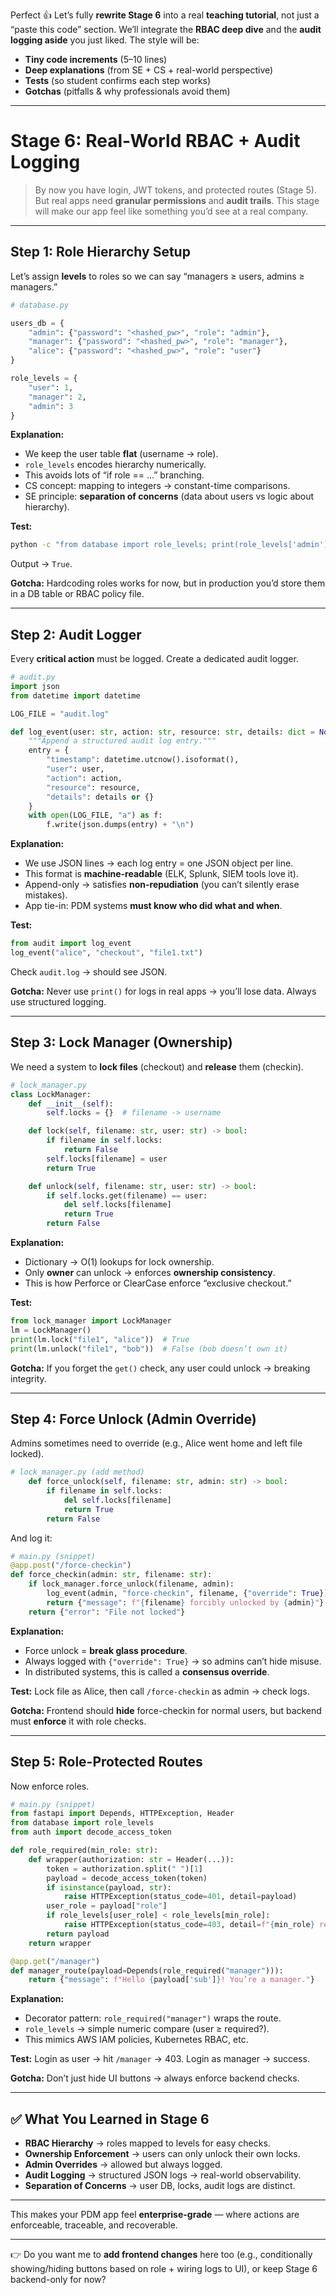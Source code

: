 Perfect 👍 Let’s fully **rewrite Stage 6** into a real **teaching tutorial**, not just a “paste this code” section. We’ll integrate the **RBAC deep dive** and the **audit logging aside** you just liked. The style will be:

- **Tiny code increments** (5–10 lines)
- **Deep explanations** (from SE + CS + real-world perspective)
- **Tests** (so student confirms each step works)
- **Gotchas** (pitfalls & why professionals avoid them)

---

# **Stage 6: Real-World RBAC + Audit Logging**

> By now you have login, JWT tokens, and protected routes (Stage 5). But real apps need **granular permissions** and **audit trails**. This stage will make our app feel like something you’d see at a real company.

---

## **Step 1: Role Hierarchy Setup**

Let’s assign **levels** to roles so we can say “managers ≥ users, admins ≥ managers.”

```python
# database.py

users_db = {
    "admin": {"password": "<hashed_pw>", "role": "admin"},
    "manager": {"password": "<hashed_pw>", "role": "manager"},
    "alice": {"password": "<hashed_pw>", "role": "user"}
}

role_levels = {
    "user": 1,
    "manager": 2,
    "admin": 3
}
```

**Explanation:**

- We keep the user table **flat** (username → role).
- `role_levels` encodes hierarchy numerically.
- This avoids lots of “if role == …” branching.
- CS concept: mapping to integers → constant-time comparisons.
- SE principle: **separation of concerns** (data about users vs logic about hierarchy).

**Test:**

```bash
python -c "from database import role_levels; print(role_levels['admin'] > role_levels['user'])"
```

Output → `True`.

**Gotcha:**
Hardcoding roles works for now, but in production you’d store them in a DB table or RBAC policy file.

---

## **Step 2: Audit Logger**

Every **critical action** must be logged. Create a dedicated audit logger.

```python
# audit.py
import json
from datetime import datetime

LOG_FILE = "audit.log"

def log_event(user: str, action: str, resource: str, details: dict = None):
    """Append a structured audit log entry."""
    entry = {
        "timestamp": datetime.utcnow().isoformat(),
        "user": user,
        "action": action,
        "resource": resource,
        "details": details or {}
    }
    with open(LOG_FILE, "a") as f:
        f.write(json.dumps(entry) + "\n")
```

**Explanation:**

- We use JSON lines → each log entry = one JSON object per line.
- This format is **machine-readable** (ELK, Splunk, SIEM tools love it).
- Append-only → satisfies **non-repudiation** (you can’t silently erase mistakes).
- App tie-in: PDM systems **must know who did what and when**.

**Test:**

```python
from audit import log_event
log_event("alice", "checkout", "file1.txt")
```

Check `audit.log` → should see JSON.

**Gotcha:**
Never use `print()` for logs in real apps → you’ll lose data. Always use structured logging.

---

## **Step 3: Lock Manager (Ownership)**

We need a system to **lock files** (checkout) and **release** them (checkin).

```python
# lock_manager.py
class LockManager:
    def __init__(self):
        self.locks = {}  # filename -> username

    def lock(self, filename: str, user: str) -> bool:
        if filename in self.locks:
            return False
        self.locks[filename] = user
        return True

    def unlock(self, filename: str, user: str) -> bool:
        if self.locks.get(filename) == user:
            del self.locks[filename]
            return True
        return False
```

**Explanation:**

- Dictionary → O(1) lookups for lock ownership.
- Only **owner** can unlock → enforces **ownership consistency**.
- This is how Perforce or ClearCase enforce “exclusive checkout.”

**Test:**

```python
from lock_manager import LockManager
lm = LockManager()
print(lm.lock("file1", "alice"))  # True
print(lm.unlock("file1", "bob"))  # False (bob doesn’t own it)
```

**Gotcha:**
If you forget the `get()` check, any user could unlock → breaking integrity.

---

## **Step 4: Force Unlock (Admin Override)**

Admins sometimes need to override (e.g., Alice went home and left file locked).

```python
# lock_manager.py (add method)
    def force_unlock(self, filename: str, admin: str) -> bool:
        if filename in self.locks:
            del self.locks[filename]
            return True
        return False
```

And log it:

```python
# main.py (snippet)
@app.post("/force-checkin")
def force_checkin(admin: str, filename: str):
    if lock_manager.force_unlock(filename, admin):
        log_event(admin, "force-checkin", filename, {"override": True})
        return {"message": f"{filename} forcibly unlocked by {admin}"}
    return {"error": "File not locked"}
```

**Explanation:**

- Force unlock = **break glass procedure**.
- Always logged with `{"override": True}` → so admins can’t hide misuse.
- In distributed systems, this is called a **consensus override**.

**Test:**
Lock file as Alice, then call `/force-checkin` as admin → check logs.

**Gotcha:**
Frontend should **hide** force-checkin for normal users, but backend must **enforce** it with role checks.

---

## **Step 5: Role-Protected Routes**

Now enforce roles.

```python
# main.py (snippet)
from fastapi import Depends, HTTPException, Header
from database import role_levels
from auth import decode_access_token

def role_required(min_role: str):
    def wrapper(authorization: str = Header(...)):
        token = authorization.split(" ")[1]
        payload = decode_access_token(token)
        if isinstance(payload, str):
            raise HTTPException(status_code=401, detail=payload)
        user_role = payload["role"]
        if role_levels[user_role] < role_levels[min_role]:
            raise HTTPException(status_code=403, detail=f"{min_role} required")
        return payload
    return wrapper

@app.get("/manager")
def manager_route(payload=Depends(role_required("manager"))):
    return {"message": f"Hello {payload['sub']}! You’re a manager."}
```

**Explanation:**

- Decorator pattern: `role_required("manager")` wraps the route.
- `role_levels` → simple numeric compare (user ≥ required?).
- This mimics AWS IAM policies, Kubernetes RBAC, etc.

**Test:**
Login as user → hit `/manager` → 403.
Login as manager → success.

**Gotcha:**
Don’t just hide UI buttons → always enforce backend checks.

---

## ✅ What You Learned in Stage 6

- **RBAC Hierarchy** → roles mapped to levels for easy checks.
- **Ownership Enforcement** → users can only unlock their own locks.
- **Admin Overrides** → allowed but always logged.
- **Audit Logging** → structured JSON logs → real-world observability.
- **Separation of Concerns** → user DB, locks, audit logs are distinct.

---

This makes your PDM app feel **enterprise-grade** — where actions are enforceable, traceable, and recoverable.

---

👉 Do you want me to **add frontend changes** here too (e.g., conditionally showing/hiding buttons based on role + wiring logs to UI), or keep Stage 6 backend-only for now?
